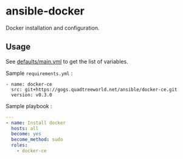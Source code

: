# ansible-docker

Docker installation and configuration.

## Usage

See [defaults/main.yml](defaults/main.yml) to get the list of variables.

Sample `requirements.yml` :

```
- name: docker-ce
  src: git+https://gogs.quadtreeworld.net/ansible/docker-ce.git
  version: v0.3.0
```

Sample playbook :

```yaml
---
- name: Install docker
  hosts: all
  become: yes
  become_method: sudo
  roles:
    - docker-ce
```
